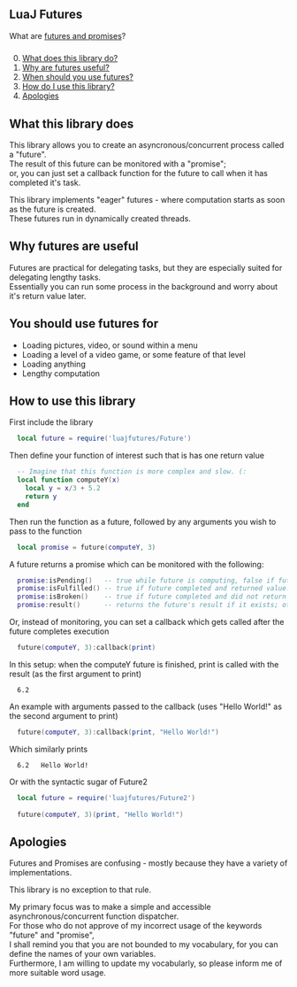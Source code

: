## LuaJ Futures

What are [futures and promises](https://en.wikipedia.org/wiki/Futures_and_promises)?

##### 
0. [What does this library do?](#what-this-library-does)
1. [Why are futures useful?](#why-futures-are-useful)
2. [When should you use futures?](#you-should-use-futures-for)
3. [How do I use this library?](#how-to-use-this-library)
4. [Apologies](#apologies)

## What this library does
  This library allows you to create an asyncronous/concurrent process called a "future".  
  The result of this future can be monitored with a "promise";  
  or, you can just set a callback function for the future to call when it has completed it's task.

  This library implements "eager" futures - where computation starts as soon as the future is created.  
  These futures run in dynamically created threads.

## Why futures are useful
  Futures are practical for delegating tasks, but they are especially suited for delegating lengthy tasks.  
  Essentially you can run some process in the background and worry about it's return value later.

## You should use futures for
  - Loading pictures, video, or sound within a menu
  - Loading a level of a video game, or some feature of that level
  - Loading anything
  - Lengthy computation

## How to use this library

First include the library
```Lua
  local future = require('luajfutures/Future')
```

Then define your function of interest such that is has one return value
```Lua
  -- Imagine that this function is more complex and slow. (:
  local function computeY(x)
    local y = x/3 + 5.2
    return y
  end
```

Then run the function as a future, followed by any arguments you wish to pass to the function
```Lua
  local promise = future(computeY, 3)
```

A future returns a promise which can be monitored with the following:
```Lua
  promise:isPending()   -- true while future is computing, false if future completed.
  promise:isFulfilled() -- true if future completed and returned value.
  promise:isBroken()    -- true if future completed and did not return value.
  promise:result()      -- returns the future's result if it exists; otherwise, returns nil.
```

Or, instead of monitoring, you can set a callback which gets called after the future completes execution
```Lua
  future(computeY, 3):callback(print)
```
In this setup: when the computeY future is finished, print is called with the result (as the first argument to print)
```
  6.2
```

An example with arguments passed to the callback (uses "Hello World!" as the second argument to print)
```Lua
  future(computeY, 3):callback(print, "Hello World!")
```
Which similarly prints
```
  6.2   Hello World!
```

Or with the syntactic sugar of Future2
```Lua
  local future = require('luajfutures/Future2')
  
  future(computeY, 3)(print, "Hello World!")
```

## Apologies

Futures and Promises are confusing - mostly because they have a variety of implementations.

This library is no exception to that rule.

My primary focus was to make a simple and accessible asynchronous/concurrent function dispatcher.  
For those who do not approve of my incorrect usage of the keywords "future" and "promise",  
I shall remind you that you are not bounded to my vocabulary, for you can define the names of your own variables.  
Furthermore, I am willing to update my vocabularly, so please inform me of more suitable word usage.  

